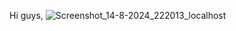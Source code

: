 Hi guys, 
![Screenshot_14-8-2024_222013_localhost](https://github.com/user-attachments/assets/04b3d93f-04ba-4616-8a39-8ddd6f9ca3a0)
